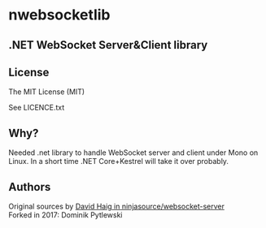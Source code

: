 # nwebsocketlib 
## .NET WebSocket Server&Client library

## License
The MIT License (MIT)

See LICENCE.txt

## Why?

Needed .net library to handle WebSocket server and client under Mono on Linux. In a short time .NET Core+Kestrel will take it over probably.

## Authors

Original sources by [David Haig in ninjasource/websocket-server](https://github.com/ninjasource/websocket-server)  
Forked in 2017: Dominik Pytlewski
